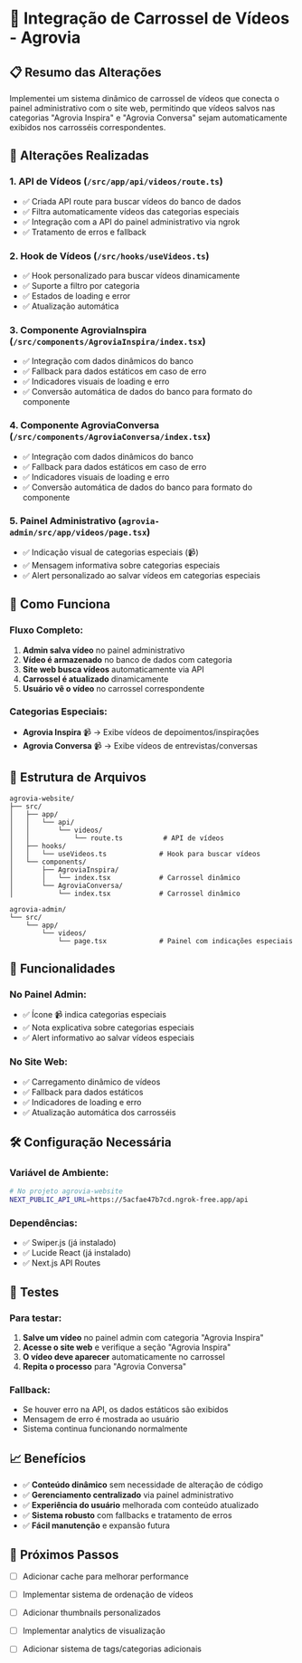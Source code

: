 # 🎥 Integração de Carrossel de Vídeos - Agrovia

## 📋 Resumo das Alterações

Implementei um sistema dinâmico de carrossel de vídeos que conecta o painel administrativo com o site web, permitindo que vídeos salvos nas categorias "Agrovia Inspira" e "Agrovia Conversa" sejam automaticamente exibidos nos carrosséis correspondentes.

## 🔧 Alterações Realizadas

### 1. **API de Vídeos** (`/src/app/api/videos/route.ts`)
- ✅ Criada API route para buscar vídeos do banco de dados
- ✅ Filtra automaticamente vídeos das categorias especiais
- ✅ Integração com a API do painel administrativo via ngrok
- ✅ Tratamento de erros e fallback

### 2. **Hook de Vídeos** (`/src/hooks/useVideos.ts`)
- ✅ Hook personalizado para buscar vídeos dinamicamente
- ✅ Suporte a filtro por categoria
- ✅ Estados de loading e error
- ✅ Atualização automática

### 3. **Componente AgroviaInspira** (`/src/components/AgroviaInspira/index.tsx`)
- ✅ Integração com dados dinâmicos do banco
- ✅ Fallback para dados estáticos em caso de erro
- ✅ Indicadores visuais de loading e erro
- ✅ Conversão automática de dados do banco para formato do componente

### 4. **Componente AgroviaConversa** (`/src/components/AgroviaConversa/index.tsx`)
- ✅ Integração com dados dinâmicos do banco
- ✅ Fallback para dados estáticos em caso de erro
- ✅ Indicadores visuais de loading e erro
- ✅ Conversão automática de dados do banco para formato do componente

### 5. **Painel Administrativo** (`agrovia-admin/src/app/videos/page.tsx`)
- ✅ Indicação visual de categorias especiais (📹)
- ✅ Mensagem informativa sobre categorias especiais
- ✅ Alert personalizado ao salvar vídeos em categorias especiais

## 🚀 Como Funciona

### **Fluxo Completo:**

1. **Admin salva vídeo** no painel administrativo
2. **Vídeo é armazenado** no banco de dados com categoria
3. **Site web busca vídeos** automaticamente via API
4. **Carrossel é atualizado** dinamicamente
5. **Usuário vê o vídeo** no carrossel correspondente

### **Categorias Especiais:**
- **Agrovia Inspira** 📹 → Exibe vídeos de depoimentos/inspirações
- **Agrovia Conversa** 📹 → Exibe vídeos de entrevistas/conversas

## 📁 Estrutura de Arquivos

```
agrovia-website/
├── src/
│   ├── app/
│   │   └── api/
│   │       └── videos/
│   │           └── route.ts          # API de vídeos
│   ├── hooks/
│   │   └── useVideos.ts             # Hook para buscar vídeos
│   └── components/
│       ├── AgroviaInspira/
│       │   └── index.tsx            # Carrossel dinâmico
│       └── AgroviaConversa/
│           └── index.tsx            # Carrossel dinâmico

agrovia-admin/
└── src/
    └── app/
        └── videos/
            └── page.tsx             # Painel com indicações especiais
```

## 🔄 Funcionalidades

### **No Painel Admin:**
- ✅ Ícone 📹 indica categorias especiais
- ✅ Nota explicativa sobre categorias especiais
- ✅ Alert informativo ao salvar vídeos especiais

### **No Site Web:**
- ✅ Carregamento dinâmico de vídeos
- ✅ Fallback para dados estáticos
- ✅ Indicadores de loading e erro
- ✅ Atualização automática dos carrosséis

## 🛠️ Configuração Necessária

### **Variável de Ambiente:**
```bash
# No projeto agrovia-website
NEXT_PUBLIC_API_URL=https://5acfae47b7cd.ngrok-free.app/api
```

### **Dependências:**
- ✅ Swiper.js (já instalado)
- ✅ Lucide React (já instalado)
- ✅ Next.js API Routes

## 🧪 Testes

### **Para testar:**

1. **Salve um vídeo** no painel admin com categoria "Agrovia Inspira"
2. **Acesse o site web** e verifique a seção "Agrovia Inspira"
3. **O vídeo deve aparecer** automaticamente no carrossel
4. **Repita o processo** para "Agrovia Conversa"

### **Fallback:**
- Se houver erro na API, os dados estáticos são exibidos
- Mensagem de erro é mostrada ao usuário
- Sistema continua funcionando normalmente

## 📈 Benefícios

- ✅ **Conteúdo dinâmico** sem necessidade de alteração de código
- ✅ **Gerenciamento centralizado** via painel administrativo
- ✅ **Experiência do usuário** melhorada com conteúdo atualizado
- ✅ **Sistema robusto** com fallbacks e tratamento de erros
- ✅ **Fácil manutenção** e expansão futura

## 🔮 Próximos Passos

- [ ] Adicionar cache para melhorar performance
- [ ] Implementar sistema de ordenação de vídeos
- [ ] Adicionar thumbnails personalizados
- [ ] Implementar analytics de visualização
- [ ] Adicionar sistema de tags/categorias adicionais


